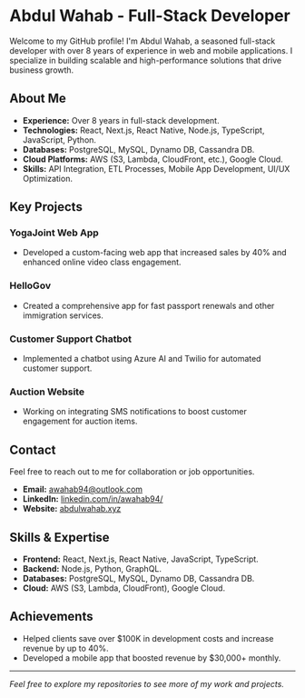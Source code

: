 # Abdul Wahab - Full-Stack Developer

Welcome to my GitHub profile! I'm Abdul Wahab, a seasoned full-stack developer with over 8 years of experience in web and mobile applications. I specialize in building scalable and high-performance solutions that drive business growth.

## About Me

- **Experience:** Over 8 years in full-stack development.
- **Technologies:** React, Next.js, React Native, Node.js, TypeScript, JavaScript, Python.
- **Databases:** PostgreSQL, MySQL, Dynamo DB, Cassandra DB.
- **Cloud Platforms:** AWS (S3, Lambda, CloudFront, etc.), Google Cloud.
- **Skills:** API Integration, ETL Processes, Mobile App Development, UI/UX Optimization.

## Key Projects

### YogaJoint Web App
- Developed a custom-facing web app that increased sales by 40% and enhanced online video class engagement.

### HelloGov
- Created a comprehensive app for fast passport renewals and other immigration services.

### Customer Support Chatbot
- Implemented a chatbot using Azure AI and Twilio for automated customer support.

### Auction Website
- Working on integrating SMS notifications to boost customer engagement for auction items.

## Contact

Feel free to reach out to me for collaboration or job opportunities.

- **Email:** [awahab94@outlook.com](mailto:awahab94@outlook.com)
- **LinkedIn:** [linkedin.com/in/awahab94/](https://www.linkedin.com/in/awahab94/)
- **Website:** [abdulwahab.xyz](https://abdulwahab.xyz)

## Skills & Expertise

- **Frontend:** React, Next.js, React Native, JavaScript, TypeScript.
- **Backend:** Node.js, Python, GraphQL.
- **Databases:** PostgreSQL, MySQL, Dynamo DB, Cassandra DB.
- **Cloud:** AWS (S3, Lambda, CloudFront), Google Cloud.

## Achievements

- Helped clients save over $100K in development costs and increase revenue by up to 40%.
- Developed a mobile app that boosted revenue by $30,000+ monthly.

---

*Feel free to explore my repositories to see more of my work and projects.*
